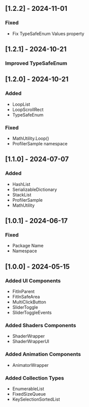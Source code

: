 ## [1.2.2] - 2024-11-01

### Fixed

- Fix TypeSafeEnum Values property

## [1.2.1] - 2024-10-21

### Improved TypeSafeEnum

## [1.2.0] - 2024-10-21

### Added

- LoopList
- LoopScrollRect
- TypeSafeEnum

### Fixed

- MathUtility.Loop()
- ProfilerSample namespace

## [1.1.0] - 2024-07-07

### Added

- HashList
- SerializableDictionary
- StackList
- ProfilerSample
- MathUtility

## [1.0.1] - 2024-06-17

### Fixed

- Package Name
- Namespace

## [1.0.0] - 2024-05-15

### Added UI Components

- FitInParent
- FitInSafeArea
- MultiClickButton
- SliderToggle
- SliderToggleEvents

### Added Shaders Components

- ShaderWrapper
- ShaderWrapperUI

### Added Animation Components

- AnimatorWrapper

### Added Collection Types

- EnumerableList
- FixedSizeQueue
- KeySelectionSortedList